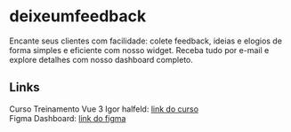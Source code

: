 # deixeumfeedback

Encante seus clientes com facilidade: colete feedback, ideias e elogios de forma simples e eficiente com nosso widget. Receba tudo por e-mail e explore detalhes com nosso dashboard completo.


## Links
Curso Treinamento Vue 3 Igor halfeld: [link do curso](https://igorhalfeld.teachable.com/)<br>
Figma Dashboard: [link do figma](https://www.figma.com/file/M8165rgKQBgL1Sopg5C9pp/Feedbacker-Dashboard)
